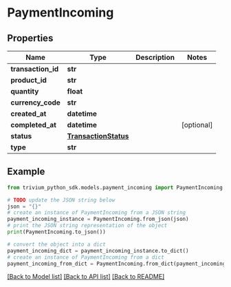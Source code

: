 # PaymentIncoming


## Properties

Name | Type | Description | Notes
------------ | ------------- | ------------- | -------------
**transaction_id** | **str** |  | 
**product_id** | **str** |  | 
**quantity** | **float** |  | 
**currency_code** | **str** |  | 
**created_at** | **datetime** |  | 
**completed_at** | **datetime** |  | [optional] 
**status** | [**TransactionStatus**](TransactionStatus.md) |  | 
**type** | **str** |  | 

## Example

```python
from trivium_python_sdk.models.payment_incoming import PaymentIncoming

# TODO update the JSON string below
json = "{}"
# create an instance of PaymentIncoming from a JSON string
payment_incoming_instance = PaymentIncoming.from_json(json)
# print the JSON string representation of the object
print(PaymentIncoming.to_json())

# convert the object into a dict
payment_incoming_dict = payment_incoming_instance.to_dict()
# create an instance of PaymentIncoming from a dict
payment_incoming_from_dict = PaymentIncoming.from_dict(payment_incoming_dict)
```
[[Back to Model list]](../README.md#documentation-for-models) [[Back to API list]](../README.md#documentation-for-api-endpoints) [[Back to README]](../README.md)


